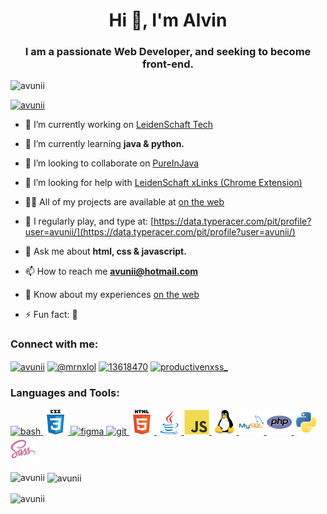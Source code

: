 <h1 align="center">Hi 👋, I'm Alvin</h1>
<h3 align="center">I am a passionate Web Developer, and seeking to become front-end.</h3>

<p align="left"> <img src="https://komarev.com/ghpvc/?username=avunii&label=Profile%20views&color=0e75b6&style=flat" alt="avunii" /> </p>

<p align="left"> <a href="https://github.com/ryo-ma/github-profile-trophy"><img src="https://github-profile-trophy.vercel.app/?username=avunii" alt="avunii" /></a> </p>

- 🔭 I’m currently working on [LeidenSchaft Tech](https://l-xdt.github.io/)

- 🌱 I’m currently learning **java & python.**

- 👯 I’m looking to collaborate on [PureInJava](https://github.com/TheRanxchives/PureInJava)

- 🤝 I’m looking for help with [LeidenSchaft xLinks (Chrome Extension)](https://github.com/l-xdt/xlinks/)

- 👨‍💻 All of my projects are available at [on the web](https://l-xdt.github.io/)

- 📝 I regularly play, and type at: [https://data.typeracer.com/pit/profile?user=avunii/](https://data.typeracer.com/pit/profile?user=avunii/)

- 💬 Ask me about **html, css & javascript.**

- 📫 How to reach me **avunii@hotmail.com**

- 📄 Know about my experiences [on the web](https://l-xdt.github.io/)

- ⚡ Fun fact: **🗿**

<h3 align="left">Connect with me:</h3>
<p align="left">
<a href="https://codepen.io/avunii" target="blank"><img align="center" src="https://raw.githubusercontent.com/rahuldkjain/github-profile-readme-generator/master/src/images/icons/Social/codepen.svg" alt="avunii" height="30" width="40" /></a>
<a href="https://twitter.com/@mrnxlol" target="blank"><img align="center" src="https://raw.githubusercontent.com/rahuldkjain/github-profile-readme-generator/master/src/images/icons/Social/twitter.svg" alt="@mrnxlol" height="30" width="40" /></a>
<a href="https://stackoverflow.com/users/13618470" target="blank"><img align="center" src="https://raw.githubusercontent.com/rahuldkjain/github-profile-readme-generator/master/src/images/icons/Social/stack-overflow.svg" alt="13618470" height="30" width="40" /></a>
<a href="https://instagram.com/productivenxss" target="blank"><img align="center" src="https://raw.githubusercontent.com/rahuldkjain/github-profile-readme-generator/master/src/images/icons/Social/instagram.svg" alt="productivenxss_" height="30" width="40" /></a>
</p>

<h3 align="left">Languages and Tools:</h3>
<p align="left"> <a href="https://www.gnu.org/software/bash/" target="_blank" rel="noreferrer"> <img src="https://www.vectorlogo.zone/logos/gnu_bash/gnu_bash-icon.svg" alt="bash" width="40" height="40"/> </a> <a href="https://www.w3schools.com/css/" target="_blank" rel="noreferrer"> <img src="https://raw.githubusercontent.com/devicons/devicon/master/icons/css3/css3-original-wordmark.svg" alt="css3" width="40" height="40"/> </a> <a href="https://www.figma.com/" target="_blank" rel="noreferrer"> <img src="https://www.vectorlogo.zone/logos/figma/figma-icon.svg" alt="figma" width="40" height="40"/> </a> <a href="https://git-scm.com/" target="_blank" rel="noreferrer"> <img src="https://www.vectorlogo.zone/logos/git-scm/git-scm-icon.svg" alt="git" width="40" height="40"/> </a> <a href="https://www.w3.org/html/" target="_blank" rel="noreferrer"> <img src="https://raw.githubusercontent.com/devicons/devicon/master/icons/html5/html5-original-wordmark.svg" alt="html5" width="40" height="40"/> </a> <a href="https://www.java.com" target="_blank" rel="noreferrer"> <img src="https://raw.githubusercontent.com/devicons/devicon/master/icons/java/java-original.svg" alt="java" width="40" height="40"/> </a> <a href="https://developer.mozilla.org/en-US/docs/Web/JavaScript" target="_blank" rel="noreferrer"> <img src="https://raw.githubusercontent.com/devicons/devicon/master/icons/javascript/javascript-original.svg" alt="javascript" width="40" height="40"/> </a> <a href="https://www.linux.org/" target="_blank" rel="noreferrer"> <img src="https://raw.githubusercontent.com/devicons/devicon/master/icons/linux/linux-original.svg" alt="linux" width="40" height="40"/> </a> <a href="https://www.mysql.com/" target="_blank" rel="noreferrer"> <img src="https://raw.githubusercontent.com/devicons/devicon/master/icons/mysql/mysql-original-wordmark.svg" alt="mysql" width="40" height="40"/> </a> <a href="https://www.php.net" target="_blank" rel="noreferrer"> <img src="https://raw.githubusercontent.com/devicons/devicon/master/icons/php/php-original.svg" alt="php" width="40" height="40"/> </a> <a href="https://www.python.org" target="_blank" rel="noreferrer"> <img src="https://raw.githubusercontent.com/devicons/devicon/master/icons/python/python-original.svg" alt="python" width="40" height="40"/> </a> <a href="https://sass-lang.com" target="_blank" rel="noreferrer"> <img src="https://raw.githubusercontent.com/devicons/devicon/master/icons/sass/sass-original.svg" alt="sass" width="40" height="40"/> </a> </p>

<p><img align="left" src="https://github-readme-stats.vercel.app/api/top-langs?username=avunii&show_icons=true&locale=en&layout=compact" alt="avunii" /></p>

<p>&nbsp;<img align="center" src="https://github-readme-stats.vercel.app/api?username=avunii&show_icons=true&locale=en" alt="avunii" /></p>

<p><img align="center" src="https://github-readme-streak-stats.herokuapp.com/?user=avunii&theme=dark" alt="avunii" /></p>
